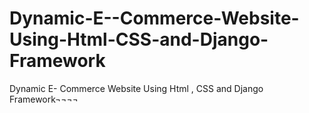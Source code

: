 # Dynamic-E--Commerce-Website-Using-Html-CSS-and-Django-Framework
Dynamic E- Commerce Website Using  Html , CSS  and Django Framework¬¬¬¬
